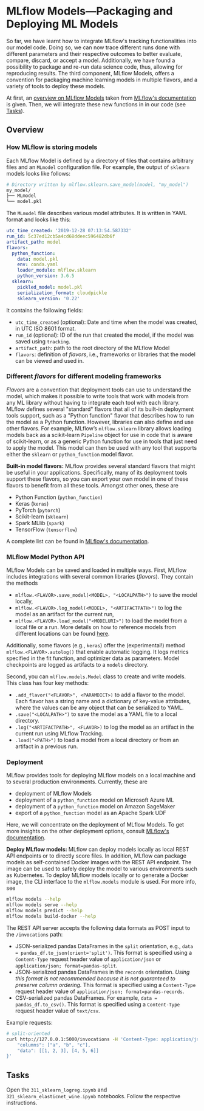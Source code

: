 # MLflow Models&mdash;Packaging and Deploying ML Models
So far, we have learnt how to integrate MLflow's tracking functionalities into our model code. Doing
so, we can now trace different runs done with different parameters and their respective outcomes to
better evaluate, compare, discard, or accept a model. Additionally, we have found a possibility to
package and re-run data science code, thus, allowing for reproducing results. The third component,
MLflow Models, offers a convention for packaging machine learning models in multiple flavors, and a
variety of tools to deploy these models.

At first, an [overview on MLflow Models](#overview) taken from
[MLflow's documentation](https://www.mlflow.org/docs/latest/models.html) is given. Then, we will
integrate these new functions in in our code (see [Tasks](#tasks)).

## Overview
### How MLflow is storing models
Each MLflow Model is defined by a directory of files that contains arbitrary files and an `MLmodel`
configuration file. For example, the output of `sklearn` models looks like follows:
```bash
# Directory written by mlflow.sklearn.save_model(model, "my_model")
my_model/
├── MLmodel
└── model.pkl
```
The `MLmodel` file describes various model attributes. It is written in YAML format and looks like
this:
```yaml
utc_time_created: '2019-12-28 07:13:54.587332'
run_id: 5c37ed12cb5a4cd68ddeec596482db6f
artifact_path: model
flavors:
  python_function:
    data: model.pkl
    env: conda.yaml
    loader_module: mlflow.sklearn
    python_version: 3.6.5
  sklearn:
    pickled_model: model.pkl
    serialization_format: cloudpickle
    sklearn_version: '0.22'
```
It contains the following fields:
* `utc_time_created` (optional): Date and time when the model was created, in UTC ISO 8601 format.
* `run_id` (optional): ID of the run that created the model, if the model was saved using
  `tracking`.
* `artifact_path`: path to the root directory of the MLflow Model
* `flavors`: definition of *flavors*, i.e., frameworks or libraries that the model can be viewed and
  used in.

### Different *flavors* for different modeling frameworks
*Flavors* are a convention that deployment tools can use to understand the model, which makes it
possible to write tools that work with models from any ML library without having to integrate each
tool with each library. MLflow defines several "standard" flavors that all of its built-in
deployment tools support, such as a "Python function" flavor that describes how to run the model as
a Python function. However, libraries can also define and use other flavors. For example, MLflow’s
`mlflow.sklearn` library allows loading models back as a scikit-learn `Pipeline` object for use in
code that is aware of scikit-learn, or as a generic Python function for use in tools that just need
to apply the model. This model can then be used with any tool that supports either the `sklearn` or
`python_function` model flavor.

**Built-in model flavors:** MLflow provides several standard flavors that might be useful in your
applications. Specifically, many of its deployment tools support these flavors, so you can export
your own model in one of these flavors to benefit from all these tools. Amongst other ones, these
are
* Python Function (`python_function`)
* Keras (`keras`)
* PyTorch (`pytorch`)
* Scikit-learn (`sklearn`)
* Spark MLlib (`spark`)
* TensorFlow (`tensorflow`)

A complete list can be found in
[MLflow's documentation](https://www.mlflow.org/docs/latest/models.html#built-in-model-flavors).

### MLflow Model Python API

MLflow Models can be saved and loaded in multiple ways. First, MLflow includes integrations with
several common libraries (*flavors*). They contain the methods
* `mlflow.<FLAVOR>.save_model(<MODEL>, "<LOCALPATH>")` to save the model locally,
* `mlflow.<FLAVOR>.log_model(<MODEL>, "<ARTIFACTPATH>")` to log the model as an artifact for the
  current run,
* `mlflow.<FLAVOR>.load_model("<MODELURI>")` to load the model from a local file or a run. More
  details on how to reference models from different locations can be found
  [here](https://www.mlflow.org/docs/latest/concepts.html#artifact-locations).

Additionally, some flavors (e.g., `keras`) offer the (experimental!) method `mlflow.<FLAVOR>.autolog()` that enable automatic logging. It logs metrics specified in the fit function, and optimizer data as parameters. Model checkpoints are logged as artifacts to a `models` directory.

Second, you can `mlflow.models.Model` class to create and write models. This class has four key
methods:
* `.add_flavor("<FLAVOR>", <PARAMDICT>)` to add a flavor to the model. Each flavor has a string name
  and a dictionary of key-value attributes, where the values can be any object that can be
  serialized to YAML.
* `.save("<LOCALPATH>")` to save the model as a YAML file to a local directory.
* `.log("<ARTIFACTPATH>", <FLAVOR>)` to log the model as an artifact in the current run using MLflow
  Tracking.
* `.load("<PATH>")` to load a model from a local directory or from an artifact in a previous run.

### Deployment

MLflow provides tools for deploying MLflow models on a local machine and to several production
environments. Currently, these are
* deployment of MLflow Models
* deployment of a `python_function` model on Microsoft Azure ML
* deployment of a `python_function` model on Amazon SageMaker
* export of a `python_function` model as an Apache Spark UDF

Here, we will concentrate on the deployment of MLflow Models. To get more insights on the other
deployment options, consult
[MLflow's documentation](https://www.mlflow.org/docs/latest/models.html#built-in-deployment-tools).

**Deploy MLflow models:** MLflow can deploy models locally as local REST API endpoints or to
directly score files. In addition, MLflow can package models as self-contained Docker images with
the REST API endpoint. The image can be used to safely deploy the model to various environments such
as Kubernetes. To deploy MLflow models locally or to generate a Docker image, the CLI interface to
the `mlflow.models` module is used. For more info, see
```bash
mlflow models --help
mlflow models serve --help
mlflow models predict --help
mlflow models build-docker --help
```
The REST API server accepts the following data formats as POST input to the `/invocations` path:
* JSON-serialized pandas DataFrames in the `split` orientation, e.g., `data =
  pandas_df.to_json(orient='split')`. This format is specified using a `Content-Type` request header
  value of `application/json` or `application/json; format=pandas-split`.
* JSON-serialized pandas DataFrames in the `records` orientation. *Using this format is not
  recommended because it is not guaranteed to preserve column ordering.* This format is specified
  using a `Content-Type` request header value of `application/json; format=pandas-records`.
* CSV-serialized pandas DataFrames. For example, `data = pandas_df.to_csv()`. This format is
  specified using a `Content-Type` request header value of `text/csv`.

Example requests:
```bash
# split-oriented
curl http://127.0.0.1:5000/invocations -H 'Content-Type: application/json' -d '{
    "columns": ["a", "b", "c"],
    "data": [[1, 2, 3], [4, 5, 6]]
}'
```

## Tasks
Open the `311_sklearn_logreg.ipynb` and `321_sklearn_elasticnet_wine.ipynb` notebooks. Follow the
respective instructions.
